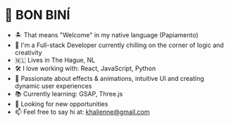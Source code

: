 # 🔆 BON BINÍ
- 🏝 That means "Welcome" in my native language (Papiamento)
- 🤖 I'm a Full-stack Developer currently chilling on the corner of logic and creativity
- 🇳🇱 Lives in The Hague, NL
- 🛠 I love working with: React, JavaScript, Python
- 🎨 Passionate about effects & animations, intuitive UI and creating dynamic user experiences
- 📚 Currently learning: GSAP, Three.js
- 🔎 Looking for new opportunities
- 📫 Feel free to say hi at: khalienne@gmail.com



 
